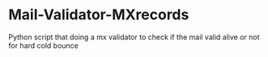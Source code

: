 # Mail-Validator-MXrecords
Python script that doing a mx validator to check if the mail valid alive or not for hard cold bounce
